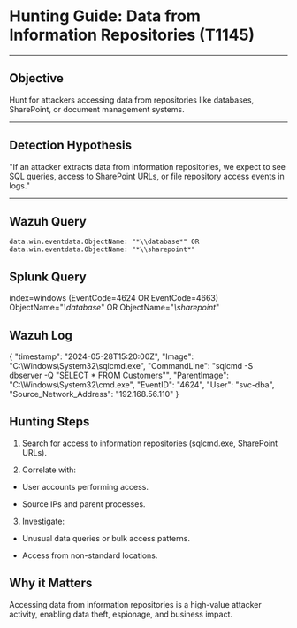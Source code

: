 # Hunting Guide: Data from Information Repositories (T1145)

---

## Objective

Hunt for attackers accessing data from repositories like databases, SharePoint, or document management systems.

---

## Detection Hypothesis

"If an attacker extracts data from information repositories, we expect to see SQL queries, access to SharePoint URLs, or file repository access events in logs."

---

## Wazuh Query

```kql
data.win.eventdata.ObjectName: "*\\database*" OR data.win.eventdata.ObjectName: "*\\sharepoint*"
```
## Splunk Query

index=windows (EventCode=4624 OR EventCode=4663) ObjectName="*\\database*" OR ObjectName="*\\sharepoint*"

## Wazuh Log

{
  "timestamp": "2024-05-28T15:20:00Z",
  "Image": "C:\\Windows\\System32\\sqlcmd.exe",
  "CommandLine": "sqlcmd -S dbserver -Q \"SELECT * FROM Customers\"",
  "ParentImage": "C:\\Windows\\System32\\cmd.exe",
  "EventID": "4624",
  "User": "svc-dba",
  "Source_Network_Address": "192.168.56.110"
}

## Hunting Steps

1. Search for access to information repositories (sqlcmd.exe, SharePoint URLs).

2. Correlate with:

- User accounts performing access.

- Source IPs and parent processes.

3. Investigate:

- Unusual data queries or bulk access patterns.

- Access from non-standard locations.

## Why it Matters

Accessing data from information repositories is a high-value attacker activity, enabling data theft, espionage, and business impact.



